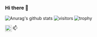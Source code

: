 ### Hi there 👋
![Anurag's github stats](https://github-readme-stats.vercel.app/api?username=jorgemontes)
![visitors](https://visitor-badge.glitch.me/badge?page_id=jorgemontes.visitor-badge)
![trophy](https://github-profile-trophy.vercel.app/?username=jorgemontes)

📫 
<a href="https://t.me/jonorrea">
  <img align="left" alt="Jorge Montes Telegram" width="22px" src="https://cdn.jsdelivr.net/npm/simple-icons@v3/icons/telegram.svg" />
</a>
<!--
**jorgemontes/jorgemontes** is a ✨ _special_ ✨ repository because its `README.md` (this file) appears on your GitHub profile.

Here are some ideas to get you started:

- 🔭 I’m currently working on ...
- 🌱 I’m currently learning ...
- 👯 I’m looking to collaborate on ...
- 🤔 I’m looking for help with ...
- 💬 Ask me about ...
- 📫 How to reach me: ...
- 😄 Pronouns: ...
- ⚡ Fun fact: ...
-->

